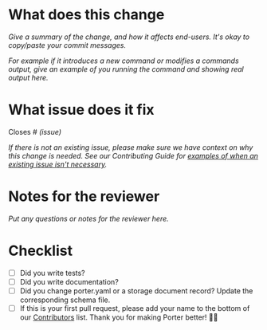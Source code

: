 # What does this change
_Give a summary of the change, and how it affects end-users. It's okay to copy/paste your commit messages._

_For example if it introduces a new command or modifies a commands output, give an example of you running the command and showing real output here._

# What issue does it fix
Closes # _(issue)_

_If there is not an existing issue, please make sure we have context on why this change is needed. See our Contributing Guide for [examples of when an existing issue isn't necessary][1]._

[1]: https://porter.sh/src/CONTRIBUTING.md#when-to-open-a-pull-request

# Notes for the reviewer
_Put any questions or notes for the reviewer here._

# Checklist
- [ ] Did you write tests?
- [ ] Did you write documentation?
- [ ] Did you change porter.yaml or a storage document record? Update the corresponding schema file.
- [ ] If this is your first pull request, please add your name to the bottom of our [Contributors][contributors] list. Thank you for making Porter better! 🙇‍♀️

[contributors]: https://porter.sh/src/CONTRIBUTORS.md
